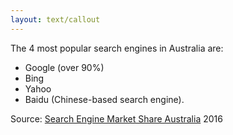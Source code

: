 ```yaml
---
layout: text/callout
---
```


The 4 most popular search engines in Australia are: 
- Google (over 90%)
- Bing
- Yahoo
- Baidu (Chinese-based search engine). 

Source: [Search Engine Market Share Australia](http://gs.statcounter.com/search-engine-market-share/all/australia/2016) 2016

